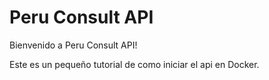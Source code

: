 # Peru Consult API
Bienvenido a Peru Consult API!

Este es un pequeño tutorial de como iniciar el api en Docker.
